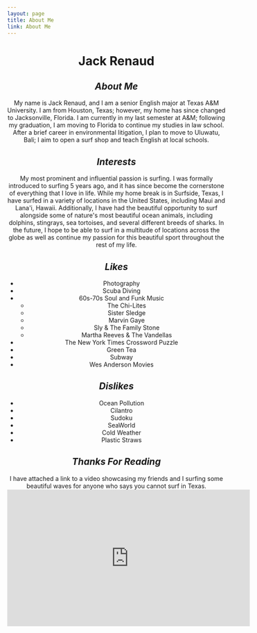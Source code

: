 ```yaml
---
layout: page
title: About Me
link: About Me
---
```

 
 # <div align="center">**Jack Renaud**

## <div align="center">***About Me***

<div align="center">My name is Jack Renaud, and I am a senior English major at Texas A&M University. I am from Houston, Texas; however, my home has since changed to Jacksonville, Florida. I am currently in my last semester at A&M; following my graduation, I am moving to Florida to continue my studies in law school. After a brief career in environmental litigation, I plan to move to Uluwatu, Bali; I aim to open a surf shop and teach English at local schools. 
 
 ## <div align="center"> ***Interests***


<div align="center"> My most prominent and influential passion is surfing. I was formally introduced to surfing 5 years ago, and it has since become the cornerstone of everything that I love in life. While my home break is in Surfside, Texas, I have surfed in a variety of locations in the United States, including Maui and Lana'i, Hawaii. Additionally, I have had the beautiful opportunity to surf alongside some of nature's most beautiful ocean animals, including dolphins, stingrays, sea tortoises, and several different breeds of sharks. In the future, I hope to be able to surf in a multitude of locations across the globe as well as continue my passion for this beautiful sport throughout the rest of my life.


## ***Likes***

  
* Photography
* Scuba Diving
* 60s-70s Soul and Funk Music
    * The Chi-Lites
    * Sister Sledge
    * Marvin Gaye
    * Sly & The Family Stone
    * Martha Reeves & The Vandellas
* The New York Times Crossword Puzzle
* Green Tea
* Subway
* Wes Anderson Movies

## ***Dislikes***

* Ocean Pollution
* Cilantro
* Sudoku
* SeaWorld
* Cold Weather
* Plastic Straws

## <div align="center"> ***Thanks For Reading***

<div align="center"> I have attached a link to a video showcasing my friends and I surfing some beautiful waves for anyone who says you cannot surf in Texas.

 
 
 <div align="center"> <iframe width="560" height="315" src="https://www.youtube.com/embed/hd8XmKZf0sA" title="YouTube video player" frameborder="0" allow="accelerometer; autoplay; clipboard-write; encrypted-media; gyroscope; picture-in-picture" allowfullscreen></iframe>
